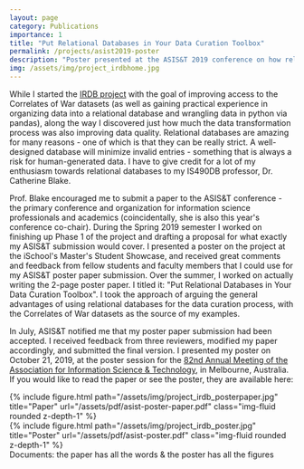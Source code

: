 ```yaml
---
layout: page
category: Publications
importance: 1
title: "Put Relational Databases in Your Data Curation Toolbox"
permalink: /projects/asist2019-poster
description: "Poster presented at the ASIS&T 2019 conference on how relational databases can be useful during the data curation process."
img: /assets/img/project_irdbhome.jpg
---
```


While I started the [IRDB project](/projects/irdb) with the goal of improving access to the Correlates of War datasets (as well as gaining practical experience in organizing data into a relational database and wrangling data in python via pandas), along the way I discovered just how much the data transformation process was also improving data quality. Relational databases are amazing for many reasons - one of which is that they can be really strict. A well-designed database will minimize invalid entries - something that is always a risk for human-generated data. I have to give credit for a lot of my enthusiasm towards relational databases to my IS490DB professor, Dr. Catherine Blake.

Prof. Blake encouraged me to submit a paper to the ASIS&T conference - the primary conference and organization for information science professionals and academics (coincidentally, she is also this year's conference co-chair). During the Spring 2019 semester I worked on finishing up Phase 1 of the project and drafting a proposal for what exactly my ASIS&T submission would cover. I presented a poster on the project at the iSchool's Master's Student Showcase, and received great comments and feedback from fellow students and faculty members that I could use for my ASIS&T poster paper submission. Over the summer, I worked on actually writing the 2-page poster paper. I titled it: "Put Relational Databases in Your Data Curation Toolbox". I took the approach of arguing the general advantages of using relational databases for the data curation process, with the Correlates of War datasets as the source of my examples.

In July, ASIS&T notified me that my poster paper submission had been accepted. I received feedback from three reviewers, modified my paper accordingly, and submitted the final version. I presented my poster on October 21, 2019, at the poster session for the [82nd Annual Meeting of the Association for Information Science & Technology](https://www.asist.org/am19/), in Melbourne, Australia. If you would like to read the paper or see the poster, they are available here:


<div class="row">
    <div class="col-sm mt-2 mt-md-0">
        {% include figure.html path="/assets/img/project_irdb_posterpaper.jpg" title="Paper" url="/assets/pdf/asist-poster-paper.pdf" class="img-fluid rounded z-depth-1" %}
    </div>
    <div class="col-sm mt-3 mt-md-0">
        {% include figure.html path="/assets/img/project_irdb_poster.jpg" title="Poster" url="/assets/pdf/asist-poster.pdf" class="img-fluid rounded z-depth-1" %}
    </div>
</div>
<div class="caption">
    Documents: the paper has all the words & the poster has all the figures
</div>